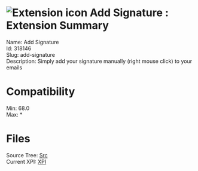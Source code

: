 # ![Extension icon](https://addons.thunderbird.net/static/img/addon-icons/bookmarks-64.png) Add Signature : Extension Summary

Name: Add Signature  
Id: 318146  
Slug: add-signature  
Description: Simply add your signature manually (right mouse click) to your emails
  

# Compatibility
Min: 68.0  
Max: *  

# Files

Source Tree: [Src](C:/Dev/Thunderbird/ThunderKdB/xall/x68/318146-add-signature/src)  
Current XPI: [XPI](C:/Dev/Thunderbird/ThunderKdB/xall/x68/318146-add-signature/xpi)  



